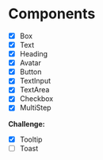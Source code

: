 # Components

- [x] Box
- [x] Text
- [x] Heading
- [x] Avatar
- [x] Button
- [x] TextInput
- [x] TextArea
- [x] Checkbox
- [x] MultiStep

**Challenge:**

- [x] Tooltip
- [ ] Toast
